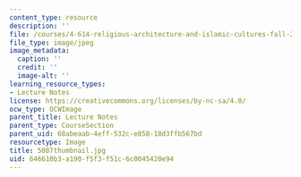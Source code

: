 ```yaml
---
content_type: resource
description: ''
file: /courses/4-614-religious-architecture-and-islamic-cultures-fall-2002/646610b3a190f5f3f51c6c0045420e94_5087thumbnail.jpg
file_type: image/jpeg
image_metadata:
  caption: ''
  credit: ''
  image-alt: ''
learning_resource_types:
- Lecture Notes
license: https://creativecommons.org/licenses/by-nc-sa/4.0/
ocw_type: OCWImage
parent_title: Lecture Notes
parent_type: CourseSection
parent_uid: 68abeaab-4eff-532c-e858-18d3ffb567bd
resourcetype: Image
title: 5087thumbnail.jpg
uid: 646610b3-a190-f5f3-f51c-6c0045420e94
---
```

